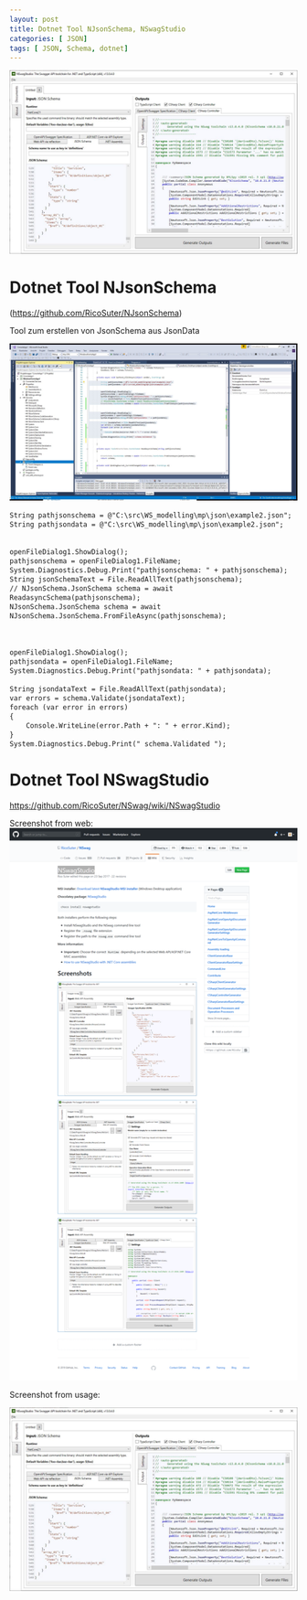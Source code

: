 ```yaml
---
layout: post
title: Dotnet Tool NJsonSchema, NSwagStudio
categories: [ JSON]
tags: [ JSON, Schema, dotnet]
---
```


![screen from usage](../pic/capture_002_17072019_151951.jpg)

# Dotnet Tool NJsonSchema

(https://github.com/RicoSuter/NJsonSchema)

Tool zum erstellen von JsonSchema aus JsonData 

![VS Demo mit References](../pic/capture_001_17072019_145903.jpg)



    String pathjsonschema = @"C:\src\WS_modelling\mp\json\example2.json";
    String pathjsondata = @"C:\src\WS_modelling\mp\json\example2.json";


    openFileDialog1.ShowDialog();
    pathjsonschema = openFileDialog1.FileName;
    System.Diagnostics.Debug.Print("pathjsonschema: " + pathjsonschema);
    String jsonSchemaText = File.ReadAllText(pathjsonschema);
    // NJsonSchema.JsonSchema schema = await ReadasyncSchema(pathjsonschema);
    NJsonSchema.JsonSchema schema = await NJsonSchema.JsonSchema.FromFileAsync(pathjsonschema);



    openFileDialog1.ShowDialog();
    pathjsondata = openFileDialog1.FileName;
    System.Diagnostics.Debug.Print("pathjsondata: " + pathjsondata);

    String jsondataText = File.ReadAllText(pathjsondata);
    var errors = schema.Validate(jsondataText);
    foreach (var error in errors)
    {
        Console.WriteLine(error.Path + ": " + error.Kind);
    }
    System.Diagnostics.Debug.Print(" schema.Validated ");



# Dotnet Tool NSwagStudio 

<https://github.com/RicoSuter/NSwag/wiki/NSwagStudio> 

Screenshot from web:
![screen from web](../pic/Screenshot_2019-07-17RicoSuterNSwag.png)

Screenshot from usage:

![screen from usage](../pic/capture_002_17072019_151951.jpg)
